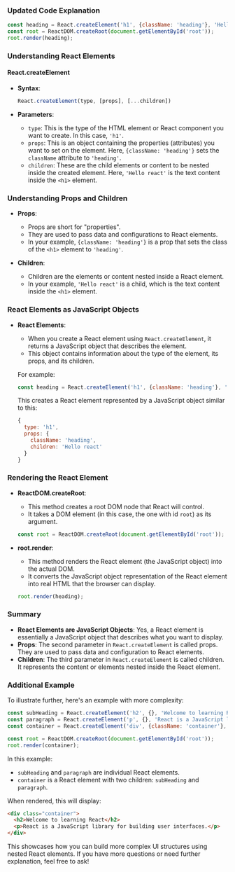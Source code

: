 ### Updated Code Explanation

```javascript
const heading = React.createElement('h1', {className: 'heading'}, 'Hello react');
const root = ReactDOM.createRoot(document.getElementById('root'));
root.render(heading);
```

### Understanding React Elements

#### React.createElement

- **Syntax**:
  ```javascript
  React.createElement(type, [props], [...children])
  ```

- **Parameters**:
  - `type`: This is the type of the HTML element or React component you want to create. In this case, `'h1'`.
  - `props`: This is an object containing the properties (attributes) you want to set on the element. Here, `{className: 'heading'}` sets the `className` attribute to `'heading'`.
  - `children`: These are the child elements or content to be nested inside the created element. Here, `'Hello react'` is the text content inside the `<h1>` element.

### Understanding Props and Children

- **Props**:
  - Props are short for "properties".
  - They are used to pass data and configurations to React elements.
  - In your example, `{className: 'heading'}` is a prop that sets the class of the `<h1>` element to `'heading'`.

- **Children**:
  - Children are the elements or content nested inside a React element.
  - In your example, `'Hello react'` is a child, which is the text content inside the `<h1>` element.

### React Elements as JavaScript Objects

- **React Elements**:
  - When you create a React element using `React.createElement`, it returns a JavaScript object that describes the element.
  - This object contains information about the type of the element, its props, and its children.

  For example:
  ```javascript
  const heading = React.createElement('h1', {className: 'heading'}, 'Hello react');
  ```

  This creates a React element represented by a JavaScript object similar to this:
  ```javascript
  {
    type: 'h1',
    props: {
      className: 'heading',
      children: 'Hello react'
    }
  }
  ```

### Rendering the React Element

- **ReactDOM.createRoot**:
  - This method creates a root DOM node that React will control.
  - It takes a DOM element (in this case, the one with id `root`) as its argument.

  ```javascript
  const root = ReactDOM.createRoot(document.getElementById('root'));
  ```

- **root.render**:
  - This method renders the React element (the JavaScript object) into the actual DOM.
  - It converts the JavaScript object representation of the React element into real HTML that the browser can display.

  ```javascript
  root.render(heading);
  ```

### Summary

- **React Elements are JavaScript Objects**: Yes, a React element is essentially a JavaScript object that describes what you want to display.
- **Props**: The second parameter in `React.createElement` is called props. They are used to pass data and configuration to React elements.
- **Children**: The third parameter in `React.createElement` is called children. It represents the content or elements nested inside the React element.

### Additional Example

To illustrate further, here's an example with more complexity:

```javascript
const subHeading = React.createElement('h2', {}, 'Welcome to learning React');
const paragraph = React.createElement('p', {}, 'React is a JavaScript library for building user interfaces.');
const container = React.createElement('div', {className: 'container'}, subHeading, paragraph);

const root = ReactDOM.createRoot(document.getElementById('root'));
root.render(container);
```

In this example:
- `subHeading` and `paragraph` are individual React elements.
- `container` is a React element with two children: `subHeading` and `paragraph`.

When rendered, this will display:

```html
<div class="container">
  <h2>Welcome to learning React</h2>
  <p>React is a JavaScript library for building user interfaces.</p>
</div>
```

This showcases how you can build more complex UI structures using nested React elements. If you have more questions or need further explanation, feel free to ask!